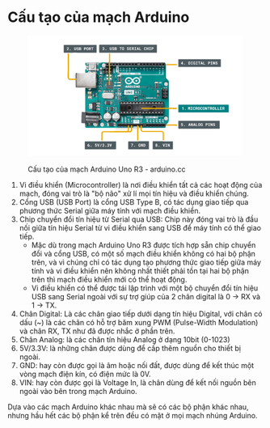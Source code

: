 # Cấu tạo của mạch Arduino

<figure><img src="../../.gitbook/assets/image (3) (1) (1).png" alt=""><figcaption><p>Cấu tạo của mạch Arduino Uno R3 - arduino.cc</p></figcaption></figure>

1. Vi điều khiển (Microcontroller) là nơi điều khiển tất cả các hoạt động của mạch, đóng vai trò là "bộ não" xử lí mọi tín hiệu và điều khiển chúng.
2. Cổng USB (USB Port) là cổng USB Type B, có tác dụng giao tiếp qua phương thức Serial giữa máy tính với mạch điều khiển.
3. Chip chuyển đổi tín hiệu từ Serial qua USB: Chip này đóng vai trò là đầu nối giữa tín hiệu Serial từ vi điều khiển sang USB để máy tính có thể giao tiếp.
   * Mặc dù trong mạch Arduino Uno R3 được tích hợp sẵn chip chuyển đổi và cổng USB, có một số mạch điều khiển không có hai bộ phận trên, và vì chúng chỉ có tác dụng tạo phương thức giao tiếp giữa máy tính và vi điều khiển nên không nhất thiết phải tồn tại hai bộ phận trên thì mạch điều khiển mới có thể hoạt động.
   * Vi điều khiển có thể được tái lập trình với một bộ chuyển đổi tín hiệu USB sang Serial ngoài với sự trợ giúp của 2 chân digital là 0 -> RX và 1 -> TX.
4. Chân Digital: Là các chân giao tiếp dưới dạng tín hiệu Digital, với chân có dấu (\~) là các chân có hỗ trợ băm xung PWM (Pulse-Width Modulation) và chân RX, TX như đã được nhắc ở phần trên.&#x20;
5. Chân Analog:  là các chân tín hiệu Analog ở dạng 10bit (0-1023)
6. 5V/3.3V: là những chân được dùng để cấp thêm nguồn cho thiết bị ngoài.
7. GND: hay còn được gọi là âm hoặc nối đất, được dùng để kết thúc một vòng mạch điện kín, có điện mức là 0V.
8. VIN: hay còn được gọi là Voltage In, là chân dùng để kết nối nguồn bên ngoài vào bên trong mạch Arduino.

Dựa vào các mạch Arduino khác nhau mà sẽ có các bộ phận khác nhau, nhưng hầu hết các bộ phận kể trên đều có mặt ở mọi mạch nhúng Arduino.
